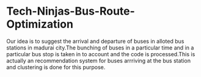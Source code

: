 # Tech-Ninjas-Bus-Route-Optimization
 Our idea is to suggest the arrival and departure of buses in alloted bus stations in madurai city.The bunching of 
 buses in a particular time and in a particular bus stop is taken in to account and the code is processed.This is 
 actually an recommendation system for buses arrriving at the bus station and clustering is done for this purpose.

